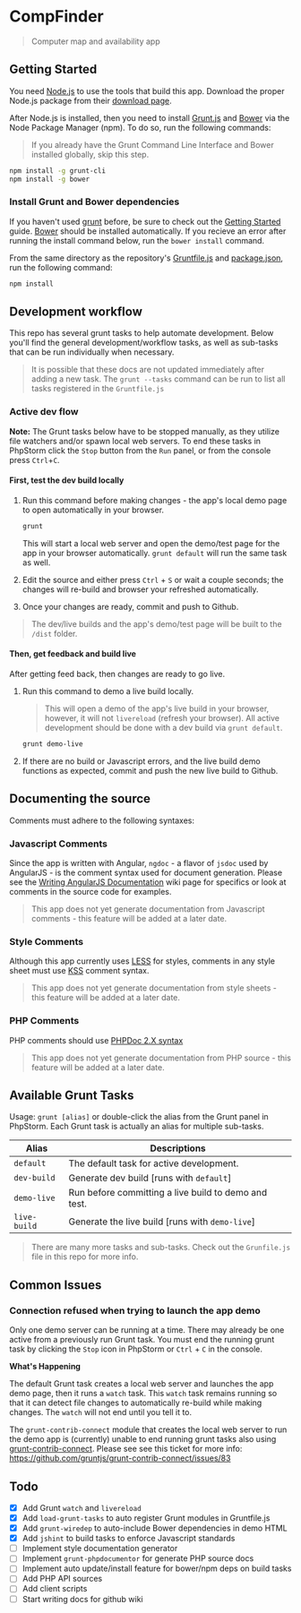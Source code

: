 # CompFinder

> Computer map and availability app

## Getting Started

You need [Node.js](http://nodejs.org/) to use the tools that build this app. Download the proper Node.js package from their [download page](http://nodejs.org/download/).

After Node.js is installed, then you need to install [Grunt.js](http://gruntjs.com/getting-started) and [Bower](http://bower.io/) via the Node Package Manager (npm).
To do so, run the following commands:

> If you already have the Grunt Command Line Interface and Bower installed globally, skip this step.

```bash
npm install -g grunt-cli
npm install -g bower
```

### Install Grunt and Bower dependencies
If you haven't used [grunt](http://gruntjs.com) before, be sure to check out the [Getting Started](http://gruntjs.com/getting-started) guide. 
[Bower](http://bower.io/) should be installed automatically. If you recieve an error after running the install command below, run the `bower install` command.

From the same directory as the repository's [Gruntfile.js](http://gruntjs.com/getting-started#the-gruntfile) and [package.json](http://gruntjs.com/getting-started#package.json), run the following command:

```bash
npm install
```

## Development workflow

This repo has several grunt tasks to help automate development. Below you'll find the general development/workflow tasks,
as well as sub-tasks that can be run individually when necessary.

> It is possible that these docs are not updated immediately after adding a new task. The `grunt --tasks` command can be run to list all tasks registered in the `Gruntfile.js`

### Active dev flow

**Note:** The Grunt tasks below have to be stopped manually, as they utilize file watchers and/or spawn local web servers. To end these tasks in PhpStorm click the `Stop` button from the `Run` panel, or from the console press `Ctrl`+`C`. 

#### First, test the dev build locally

1. Run this command before making changes - the app's local demo page to open automatically in your browser.

    ```bash
    grunt
    ```
    
    This will start a local web server and open the demo/test page for the app in your browser automatically. `grunt default` will run the same task as well.
    
2. Edit the source and either press `Ctrl` + `S` or wait a couple seconds; the changes will re-build and browser your refreshed automatically.

3. Once your changes are ready, commit and push to Github.

> The dev/live builds and the app's demo/test page will be built to the `/dist` folder.

#### Then, get feedback and build live

After getting feed back, then changes are ready to go live.

1. Run this command to demo a live build locally. 

    > This will open a demo of the app's live build in your browser, however, it will not `livereload` (refresh your browser). All active development should be done with a dev build via `grunt default`.
    
    ```bash
    grunt demo-live
    ```

2. If there are no build or Javascript errors, and the live build demo functions as expected, commit and push the new live build to Github.


## Documenting the source

Comments must adhere to the following syntaxes:

### Javascript Comments

Since the app is written with Angular, `ngdoc` - a flavor of `jsdoc` used by AngularJS - is the comment syntax used for document generation. 
Please see the [Writing AngularJS Documentation](https://github.com/angular/angular.js/wiki/Writing-AngularJS-Documentation) wiki page for specifics or look at comments
in the source code for examples.

> This app does not yet generate documentation from Javascript comments - this feature will be added at a later date.

### Style Comments

Although this app currently uses [LESS](http://lesscss.org/) for styles, comments in any style sheet must use [KSS](https://kss-node.github.io/kss-node/) comment syntax.

> This app does not yet generate documentation from style sheets - this feature will be added at a later date.

### PHP Comments

PHP comments should use [PHPDoc 2.X syntax](https://www.phpdoc.org/)

> This app does not yet generate documentation from PHP source - this feature will be added at a later date.


## Available Grunt Tasks

Usage: `grunt [alias]` or double-click the alias from the Grunt panel in PhpStorm. Each Grunt task is actually an alias for multiple sub-tasks.

Alias | Descriptions
------------ | -------------
`default` | The default task for active development.
`dev-build` | Generate dev build [runs with `default`]
`demo-live` | Run before committing a live build to demo and test.
`live-build` | Generate the live build [runs with `demo-live`]

> There are many more tasks and sub-tasks. Check out the `Grunfile.js` file in this repo for more info.

## Common Issues

### Connection refused when trying to launch the app demo

Only one demo server can be running at a time. There may already be one active from a previously run Grunt task. 
You must end the running grunt task by clicking the `Stop` icon in PhpStorm or `Ctrl` + `C` in the console.

**What's Happening**

The default Grunt task creates a local web server and launches the app demo page, then it runs a `watch` task. This `watch` task remains running so that it can
detect file changes to automatically re-build while making changes. The `watch` will not end until you tell it to.

The `grunt-contrib-connect` module that creates the local web server to run the demo app is (currently) unable to end running grunt tasks also using [grunt-contrib-connect](https://github.com/gruntjs/grunt-contrib-connect).
Please see see this ticket for more info: https://github.com/gruntjs/grunt-contrib-connect/issues/83

## Todo
- [x] Add Grunt `watch` and `livereload`
- [x] Add `load-grunt-tasks` to auto register Grunt modules in Gruntfile.js
- [x] Add `grunt-wiredep` to auto-include Bower dependencies in demo HTML
- [x] Add `jshint` to build tasks to enforce Javascript standards
- [ ] Implement style documentation generator
- [ ] Implement `grunt-phpdocumentor` for generate PHP source docs
- [ ] Implement auto update/install feature for bower/npm deps on build tasks
- [ ] Add PHP API sources
- [ ] Add client scripts
- [ ] Start writing docs for github wiki
